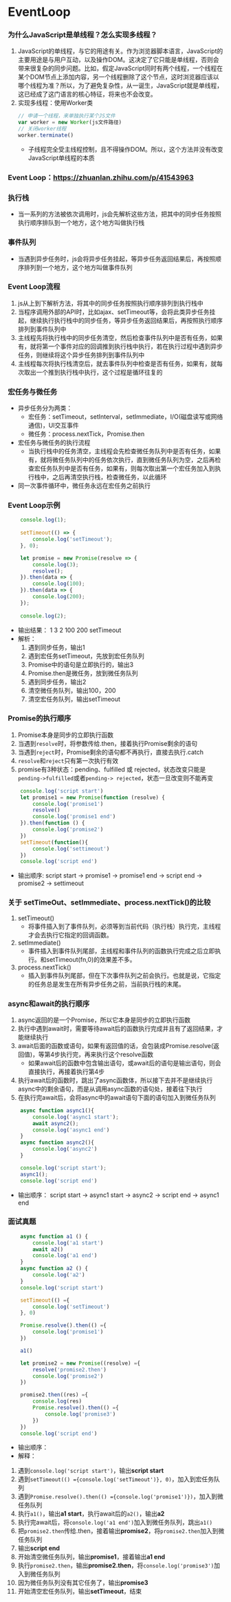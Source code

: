 # EventLoop

### 为什么JavaScript是单线程？怎么实现多线程？
1.  JavaScript的单线程，与它的用途有关。作为浏览器脚本语言，JavaScript的主要用途是与用户互动，以及操作DOM。这决定了它只能是单线程，否则会带来很复杂的同步问题。比如，假定JavaScript同时有两个线程，一个线程在某个DOM节点上添加内容，另一个线程删除了这个节点，这时浏览器应该以哪个线程为准？所以，为了避免复杂性，从一诞生，JavaScript就是单线程，这已经成了这门语言的核心特征，将来也不会改变。
2.  实现多线程：使用Worker类
    ```js
    // 申请一个线程，来单独执行某个JS文件
    var worker = new Worker(js文件路径)
    // 关闭worker线程
    worker.terminate()
    ```
    - 子线程完全受主线程控制，且不得操作DOM。所以，这个方法并没有改变JavaScript单线程的本质

### Event Loop：https://zhuanlan.zhihu.com/p/41543963

### 执行栈
- 当一系列的方法被依次调用时，js会先解析这些方法，把其中的同步任务按照执行顺序排队到一个地方，这个地方叫做执行栈

### 事件队列
- 当遇到异步任务时，js会将异步任务挂起，等异步任务返回结果后，再按照顺序排列到一个地方，这个地方叫做事件队列

### Event Loop流程
1.  js从上到下解析方法，将其中的同步任务按照执行顺序排列到执行栈中
2.  当程序调用外部的API时，比如ajax、setTimeout等，会将此类异步任务挂起，继续执行执行栈中的同步任务，等异步任务返回结果后，再按照执行顺序排列到事件队列中
3.  主线程先将执行栈中的同步任务清空，然后检查事件队列中是否有任务，如果有，就将第一个事件对应的回调推到执行栈中执行，若在执行过程中遇到异步任务，则继续将这个异步任务排列到事件队列中
4.  主线程每次将执行栈清空后，就去事件队列中检查是否有任务，如果有，就每次取出一个推到执行栈中执行，这个过程是循环往复的

### 宏任务与微任务
- 异步任务分为两类：
    - 宏任务：setTimeout，setInterval，setImmediate，I/O(磁盘读写或网络通信)，UI交互事件
    - 微任务：process.nextTick，Promise.then
- 宏任务与微任务的执行流程
    - 当执行栈中的任务清空，主线程会先检查微任务队列中是否有任务，如果有，就将微任务队列中的任务依次执行，直到微任务队列为空，之后再检查宏任务队列中是否有任务，如果有，则每次取出第一个宏任务加入到执行栈中，之后再清空执行栈，检查微任务，以此循环
- 同一次事件循环中，微任务永远在宏任务之前执行

### Event Loop示例
```js
    console.log(1);
        
    setTimeout(() => {
        console.log('setTimeout');
    }, 0);

    let promise = new Promise(resolve => {
        console.log(3);
        resolve();
    }).then(data => {
        console.log(100);
    }).then(data => {
        console.log(200);
    });
        
    console.log(2);
```
- 输出结果：
    1 3 2 100 200 setTimeout
- 解析：
    1.  遇到同步任务，输出1
    2.  遇到宏任务setTimeout，先放到宏任务队列
    3.  Promise中的语句是立即执行的，输出3
    4.  Promise.then是微任务，放到微任务队列
    5.  遇到同步任务，输出2
    6.  清空微任务队列，输出100，200
    7.  清空宏任务队列，输出setTimeout

### Promise的执行顺序
1.  Promise本身是同步的立即执行函数
2.  当遇到`resolve`时，将参数传给.then，接着执行Promise剩余的语句
3.  当遇到`reject`时，Promise剩余的语句都不再执行，直接去执行.catch
4.  `resolve`和`reject`只有第一次执行有效
5.  promise有3种状态：pending、fulfilled 或 rejected，状态改变只能是`pending->fulfilled`或者`pending-> rejected`，状态一旦改变则不能再变
```js
    console.log('script start')
    let promise1 = new Promise(function (resolve) {
        console.log('promise1')
        resolve()
        console.log('promise1 end')
    }).then(function () {
        console.log('promise2')
    })
    setTimeout(function(){
        console.log('settimeout')
    })
    console.log('script end')
```
- 输出顺序: 
    script start -> promise1 -> promise1 end -> script end -> promise2 -> settimeout

### 关于 setTimeOut、setImmediate、process.nextTick()的比较 
1.  setTimeout()
    - 将事件插入到了事件队列，必须等到当前代码（执行栈）执行完，主线程才会去执行它指定的回调函数。
2.  setImmediate()
    - 事件插入到事件队列尾部，主线程和事件队列的函数执行完成之后立即执行。和setTimeout(fn,0)的效果差不多。
3.  process.nextTick()
    - 插入到事件队列尾部，但在下次事件队列之前会执行。也就是说，它指定的任务总是发生在所有异步任务之前，当前执行栈的末尾。

### async和await的执行顺序
1.  async返回的是一个Promise，所以它本身是同步的立即执行函数
2.  执行中遇到await时，需要等待await后的函数执行完成并且有了返回结果，才能继续执行
3.  await后面的函数或语句，如果有返回值的话，会包装成Promise.resolve(返回值)，等第4步执行完，再来执行这个resolve函数
    - 如果await后的函数中包含输出语句，或await后的语句是输出语句，则会直接执行，再接着执行第4步
4.  执行await后的函数时，跳出了async函数体，所以接下去并不是继续执行async中的剩余语句，而是从调用async函数的语句处，接着往下执行
5.  在执行完await后，会将async中的await语句下面的语句加入到微任务队列
```js
    async function async1(){
        console.log('async1 start');
        await async2();
        console.log('async1 end')
    }
    async function async2(){
        console.log('async2')
    }

    console.log('script start');
    async1();
    console.log('script end')
```
- 输出顺序：
    script start -> async1 start -> async2 -> script end -> async1 end

### 面试真题
```javascript
    async function a1 () {
        console.log('a1 start')
        await a2()
        console.log('a1 end')
    }
    async function a2 () {
        console.log('a2')
    }
    console.log('script start')

    setTimeout(() ={
        console.log('setTimeout')
    }, 0)

    Promise.resolve().then(() ={
        console.log('promise1')
    })

    a1()

    let promise2 = new Promise((resolve) ={
        resolve('promise2.then')
        console.log('promise2')
    })

    promise2.then((res) ={
        console.log(res)
        Promise.resolve().then(() ={
            console.log('promise3')
        })
    })
    console.log('script end')
```
- 输出顺序：
- 解释：
1.  遇到`console.log('script start')`，输出**script start**
2.  遇到`setTimeout(() ={console.log('setTimeout')}, 0)`，加入到宏任务队列
3.  遇到`Promise.resolve().then(() ={console.log('promise1')})`，加入到微任务队列
4.  执行`a1()`，输出**a1 start**，执行await后的`a2()`，输出**a2**
5.  执行完await后，将`console.log('a1 end')`加入到微任务队列，跳出`a1()`
6.  把`promise2.then`传给.then，接着输出**promise2**，将`promise2.then`加入到微任务队列
7.  输出**script end**
8.  开始清空微任务队列，输出**promise1**，接着输出**a1 end**
9.  执行`promise2.then`，输出**promise2.then**，将`console.log('promise3')`加入到微任务队列
10. 因为微任务队列没有其它任务了，输出**promise3**
11. 开始清空宏任务队列，输出**setTimeout**，结束